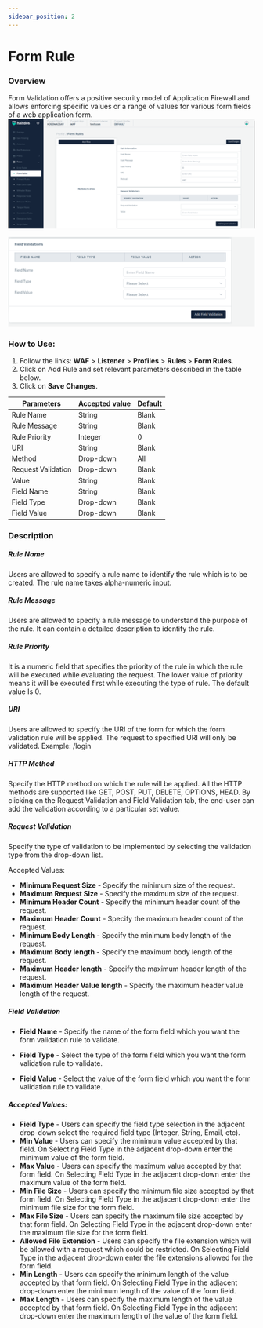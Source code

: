 ```yaml
---
sidebar_position: 2
---
```

# Form Rule 
### Overview
Form Validation offers a positive security model of Application Firewall and allows enforcing specific values or a range of values for various form fields of a web application form.
![Form Page Screen](/img/waf/v7/docs/formrule.png)
 
![Form Page Screen](/img/waf/v7/docs/formrule1.png)

### How to Use:
1. Follow the links: **WAF** > **Listener** > **Profiles** > **Rules** > **Form Rules**.
2. Click on Add Rule and set relevant parameters described in the table below.
3. Click on **Save Changes**.

| Parameters         | Accepted value |  Default |
|--------------------|----------------|----------|
| Rule Name          | String         | Blank    |
| Rule Message       | String         | Blank    |
| Rule Priority      | Integer        | 0        |
| URI                | String         | Blank    |
| Method             | Drop-down      | All      |
| Request Validation | Drop-down      | Blank    |
| Value              | String         | Blank    |
| Field Name         | String         | Blank    |
| Field Type         | Drop-down      | Blank    |
| Field Value        | Drop-down      | Blank    |
### Description

##### **Rule Name**
Users are allowed to specify a rule name to identify the rule which is to be created. The rule name takes alpha-numeric input.

##### **Rule Message**
Users are allowed to specify a rule message to understand the purpose of the rule. It can contain a detailed description to identify the rule.

##### **Rule Priority**
It is a numeric field that specifies the priority of the rule in which the rule will be executed while evaluating the request. The lower value of priority means it will be executed first while executing the type of rule. The default value Is 0. 

##### **URI**
Users are allowed to specify the URI of the form for which the form validation rule will be applied. The request to specified URI will only be validated.
Example: /login

##### **HTTP Method**

Specify the HTTP method on which the rule will be applied. All the HTTP methods are supported like GET, POST, PUT, DELETE, OPTIONS, HEAD.
By clicking on the Request Validation and Field Validation tab, the end-user can add the validation according to a particular set value.

##### **Request Validation**

Specify the type of validation to be implemented by selecting the validation type from the drop-down list.

Accepted Values:
- **Minimum Request Size** - Specify the minimum size of the request.
- **Maximum Request Size** - Specify the maximum size of the request.
- **Minimum Header Count** - Specify the minimum header count of the request.
- **Maximum Header Count** - Specify the maximum header count of the request.
- **Minimum Body Length** - Specify the minimum body length of the request.
- **Maximum Body length** - Specify the maximum body length of the request.
- **Maximum Header length** - Specify the maximum header length of the request.
- **Maximum Header Value length** - Specify the maximum header value length of the request.

##### **Field Validation**

- **Field Name** - Specify the name of the form field which you want the form validation rule to validate.

- **Field Type** - Select the type of the form field which you want the form validation rule to validate.
- **Field Value** - Select the value of the form field which you want the form validation rule to validate.

##### Accepted Values:

- **Field Type** - Users can specify the field type selection in the adjacent drop-down select the required field type (Integer, String, Email, etc).
- **Min Value** - Users can specify the minimum value accepted  by that field. On Selecting Field Type in the adjacent drop-down enter the minimum value of the form field.
- **Max Value** - Users can specify the maximum value accepted by that form field. On Selecting Field Type in the adjacent drop-down enter the maximum value of the form field.
- **Min File Size** - Users can specify the minimum file size accepted by that form field. On Selecting Field Type in the adjacent drop-down enter the minimum file size for the form field.
- **Max File Size** - Users can specify the maximum file size accepted by that form field. On Selecting Field Type in the adjacent drop-down enter the maximum file size for the form field.
- **Allowed File Extension** - Users can specify the file extension which will be allowed with a request which could be restricted. On Selecting Field Type in the adjacent drop-down enter the file extensions allowed for the form field.
- **Min Length** - Users can specify the minimum length of the value accepted by that form field. On Selecting Field Type in the adjacent drop-down enter the minimum length of the value of the form field.
- **Max Length** - Users can specify the maximum length of the value accepted by that form field. On Selecting Field Type in the adjacent drop-down enter the maximum length of the value of the form field.



